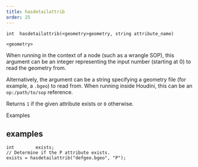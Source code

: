 ```yaml
---
title: hasdetailattrib
order: 25
---
```

`int  hasdetailattrib(<geometry>geometry, string attribute_name)`

`<geometry>`

When running in the context of a node (such as a wrangle SOP), this argument can be an integer representing the input number (starting at 0) to read the geometry from.

Alternatively, the argument can be a string specifying a geometry file (for example, a `.bgeo`) to read from. When running inside Houdini, this can be an `op:/path/to/sop` reference.

Returns `1` if the given attribute exists or `0` otherwise.

Examples

## examples

```vex
int        exists;
// Determine if the P attribute exists.
exists = hasdetailattrib("defgeo.bgeo", "P");

```
